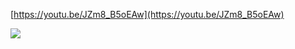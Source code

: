 [https://youtu.be/JZm8_B5oEAw](https://youtu.be/JZm8_B5oEAw)﻿

![](https://scrap.kakaocdn.net/dn/xjUZw/hyUgHDQAEo/yXgiWiDplYZfprWR7TWsJ0/img.jpg?width=1152&height=720&face=0_0_1152_720,https://scrap.kakaocdn.net/dn/bmdFBN/hyUdZzqR5P/VxaSxJFHUNy0EAJeVleyH0/img.jpg?width=1152&height=720&face=0_0_1152_720)